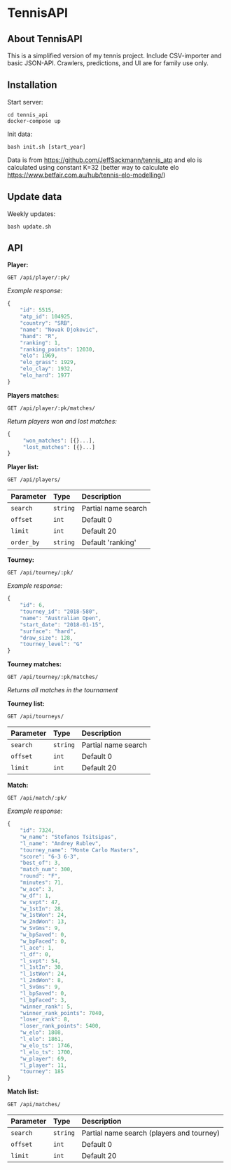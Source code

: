 # TennisAPI

## About TennisAPI

This is a simplified version of my tennis project. Include CSV-importer and basic JSON-API. Crawlers, predictions, and UI are for family use only.

## Installation

Start server:
```shell
cd tennis_api
docker-compose up
```

Init data:
```shell
bash init.sh [start_year]
```
Data is from https://github.com/JeffSackmann/tennis_atp and elo is calculated using constant K=32 (better way to calculate elo https://www.betfair.com.au/hub/tennis-elo-modelling/)

## Update data

Weekly updates:
```shell
bash update.sh
```

## API

**Player:**

```http
GET /api/player/:pk/
```

*Example response:*

```javascript
{
    "id": 5515,
    "atp_id": 104925,
    "country": "SRB",
    "name": "Novak Djokovic",
    "hand": "R",
    "ranking": 1,
    "ranking_points": 12030,
    "elo": 1969,
    "elo_grass": 1929,
    "elo_clay": 1932,
    "elo_hard": 1977
}
```

**Players matches:**

```http
GET /api/player/:pk/matches/
```

*Return players won and lost matches:*

```javascript
{
     "won_matches": [{}...],
     "lost_matches": [{}...]
}
```

**Player list:**

```http
GET /api/players/
```
| Parameter | Type | Description |
| :--- | :--- | :--- |
| `search` | `string` | Partial name search |
| `offset` | `int` | Default 0 |
| `limit` | `int` | Default 20 |
| `order_by` | `string` | Default 'ranking' |


**Tourney:**

```http
GET /api/tourney/:pk/
```

*Example response:*

```javascript
{
    "id": 6,
    "tourney_id": "2018-580",
    "name": "Australian Open",
    "start_date": "2018-01-15",
    "surface": "hard",
    "draw_size": 128,
    "tourney_level": "G"
}
```

**Tourney matches:**

```http
GET /api/tourney/:pk/matches/
```

*Returns all matches in the tournament*


**Tourney list:**

```http
GET /api/tourneys/
```
| Parameter | Type | Description |
| :--- | :--- | :--- |
| `search` | `string` | Partial name search |
| `offset` | `int` | Default 0 |
| `limit` | `int` | Default 20 |


**Match:**

```http
GET /api/match/:pk/
```

*Example response:*

```javascript
{
    "id": 7324,
    "w_name": "Stefanos Tsitsipas",
    "l_name": "Andrey Rublev",
    "tourney_name": "Monte Carlo Masters",
    "score": "6-3 6-3",
    "best_of": 3,
    "match_num": 300,
    "round": "F",
    "minutes": 71,
    "w_ace": 3,
    "w_df": 1,
    "w_svpt": 47,
    "w_1stIn": 28,
    "w_1stWon": 24,
    "w_2ndWon": 13,
    "w_SvGms": 9,
    "w_bpSaved": 0,
    "w_bpFaced": 0,
    "l_ace": 1,
    "l_df": 0,
    "l_svpt": 54,
    "l_1stIn": 30,
    "l_1stWon": 24,
    "l_2ndWon": 8,
    "l_SvGms": 9,
    "l_bpSaved": 0,
    "l_bpFaced": 3,
    "winner_rank": 5,
    "winner_rank_points": 7040,
    "loser_rank": 8,
    "loser_rank_points": 5400,
    "w_elo": 1808,
    "l_elo": 1861,
    "w_elo_ts": 1746,
    "l_elo_ts": 1700,
    "w_player": 69,
    "l_player": 11,
    "tourney": 185
}
```

**Match list:**

```http
GET /api/matches/
```
| Parameter | Type | Description |
| :--- | :--- | :--- |
| `search` | `string` | Partial name search (players and tourney)|
| `offset` | `int` | Default 0 |
| `limit` | `int` | Default 20 |
